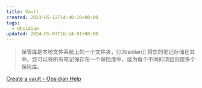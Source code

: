 ```yaml
---
title: Vault
created: 2023-05-12T14:40:18+08:00
tags:
  - Obsidian
updated: 2024-05-07T16:24:01+08:00
---
```


> 保管库是本地文件系统上的一个文件夹，[[Obsidian]] 将您的笔记存储在其中。您可以将所有笔记保存在一个保险库中，或为每个不同的项目创建多个保险库。

[Create a vault - Obsidian Help](https://help.obsidian.md/Getting+started/Create+a+vault)
